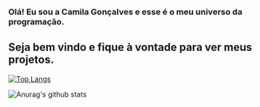 ### Olá! Eu sou a Camila Gonçalves e esse é o meu universo da programação. 
## Seja bem vindo e fique à vontade para ver meus projetos.
<!--
**CamilaVerso/CamilaVerso** is a ✨ _special_ ✨ repository because its `README.md` (this file) appears on your GitHub profile.


Here are some ideas to get you started:

- 🔭 I’m currently working on ...
- 🌱 I’m currently learning ...
- 👯 I’m looking to collaborate on ...
- 🤔 I’m looking for help with ...
- 💬 Ask me about ...
- 📫 How to reach me: ...
- 😄 Pronouns: ...
- ⚡ Fun fact: ...
-->

[![Top Langs](https://github-readme-stats-dun-rho-20.vercel.app/api/top-langs/?username=CamilaVerso&layout=compact&theme=tokyonight&)](https://github.com/CamilaVerso/github-readme-stats)

![Anurag's github stats](https://github-readme-stats-dun-rho-20.vercel.app/api?username=CamilaVerso&count_private=true&layout=compact&theme=tokyonight&show_icons=true)

